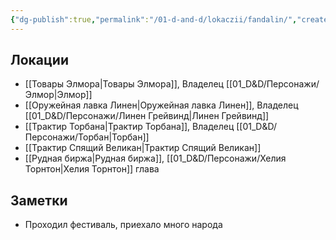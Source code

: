 ```yaml
---
{"dg-publish":true,"permalink":"/01-d-and-d/lokaczii/fandalin/","created":"2024-11-09T09:06:49.851+03:00","updated":"2023-12-26T14:52:14.293+03:00"}
---
```


## Локации
* [[Товары Элмора\|Товары Элмора]], Владелец [[01_D&D/Персонажи/Элмор\|Элмор]]
* [[Оружейная лавка Линен\|Оружейная лавка Линен]], Владелец [[01_D&D/Персонажи/Линен Грейвинд\|Линен Грейвинд]]
* [[Трактир Торбана\|Трактир Торбана]], Владелец [[01_D&D/Персонажи/Торбан\|Торбан]]
* [[Трактир Спящий Великан\|Трактир Спящий Великан]]
* [[Рудная биржа\|Рудная биржа]], [[01_D&D/Персонажи/Хелия Торнтон\|Хелия Торнтон]] глава


## Заметки
* Проходил фестиваль, приехало много народа